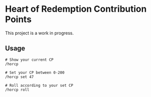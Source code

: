 # Heart of Redemption Contribution Points

This project is a work in progress.

## Usage

```shellscript
# Show your current CP
/horcp

# Set your CP between 0-200
/horcp set 47

# Roll according to your set CP
/horcp roll

```